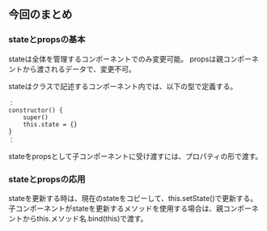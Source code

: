 ## 今回のまとめ
### stateとpropsの基本
stateは全体を管理するコンポーネントでのみ変更可能。
propsは親コンポーネントから渡されるデータで、変更不可。

stateはクラスで記述するコンポーネント内では、以下の型で定義する。
```
：
constructor() {
    super()
    this.state = {}
}
：
```
stateをpropsとして子コンポーネントに受け渡すには、プロパティの形で渡す。

### stateとpropsの応用
stateを更新する時は、現在のstateをコピーして、this.setState()で更新する。
子コンポーネントがstateを更新するメソッドを使用する場合は、親コンポーネントからthis.メソッド名.bind(this)で渡す。



